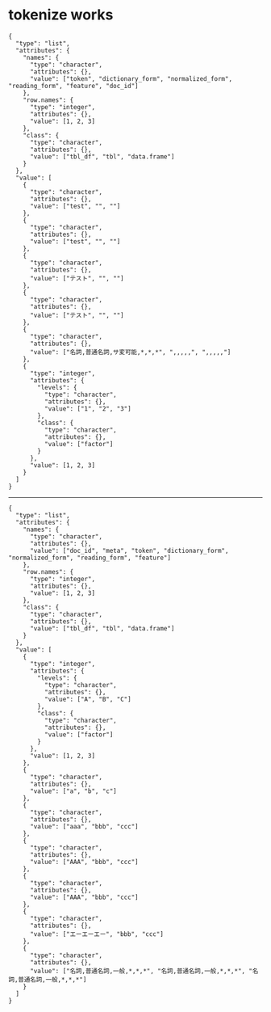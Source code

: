 # tokenize works

    {
      "type": "list",
      "attributes": {
        "names": {
          "type": "character",
          "attributes": {},
          "value": ["token", "dictionary_form", "normalized_form", "reading_form", "feature", "doc_id"]
        },
        "row.names": {
          "type": "integer",
          "attributes": {},
          "value": [1, 2, 3]
        },
        "class": {
          "type": "character",
          "attributes": {},
          "value": ["tbl_df", "tbl", "data.frame"]
        }
      },
      "value": [
        {
          "type": "character",
          "attributes": {},
          "value": ["test", "", ""]
        },
        {
          "type": "character",
          "attributes": {},
          "value": ["test", "", ""]
        },
        {
          "type": "character",
          "attributes": {},
          "value": ["テスト", "", ""]
        },
        {
          "type": "character",
          "attributes": {},
          "value": ["テスト", "", ""]
        },
        {
          "type": "character",
          "attributes": {},
          "value": ["名詞,普通名詞,サ変可能,*,*,*", ",,,,,", ",,,,,"]
        },
        {
          "type": "integer",
          "attributes": {
            "levels": {
              "type": "character",
              "attributes": {},
              "value": ["1", "2", "3"]
            },
            "class": {
              "type": "character",
              "attributes": {},
              "value": ["factor"]
            }
          },
          "value": [1, 2, 3]
        }
      ]
    }

---

    {
      "type": "list",
      "attributes": {
        "names": {
          "type": "character",
          "attributes": {},
          "value": ["doc_id", "meta", "token", "dictionary_form", "normalized_form", "reading_form", "feature"]
        },
        "row.names": {
          "type": "integer",
          "attributes": {},
          "value": [1, 2, 3]
        },
        "class": {
          "type": "character",
          "attributes": {},
          "value": ["tbl_df", "tbl", "data.frame"]
        }
      },
      "value": [
        {
          "type": "integer",
          "attributes": {
            "levels": {
              "type": "character",
              "attributes": {},
              "value": ["A", "B", "C"]
            },
            "class": {
              "type": "character",
              "attributes": {},
              "value": ["factor"]
            }
          },
          "value": [1, 2, 3]
        },
        {
          "type": "character",
          "attributes": {},
          "value": ["a", "b", "c"]
        },
        {
          "type": "character",
          "attributes": {},
          "value": ["aaa", "bbb", "ccc"]
        },
        {
          "type": "character",
          "attributes": {},
          "value": ["AAA", "bbb", "ccc"]
        },
        {
          "type": "character",
          "attributes": {},
          "value": ["AAA", "bbb", "ccc"]
        },
        {
          "type": "character",
          "attributes": {},
          "value": ["エーエーエー", "bbb", "ccc"]
        },
        {
          "type": "character",
          "attributes": {},
          "value": ["名詞,普通名詞,一般,*,*,*", "名詞,普通名詞,一般,*,*,*", "名詞,普通名詞,一般,*,*,*"]
        }
      ]
    }

